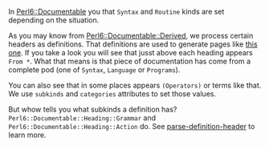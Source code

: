 In [Perl6::Documentable](/docs/reference/perl6-documentable.md) you that `Syntax` and `Routine` kinds are set depending on the situation.

As you may know from [Perl6::Documentable::Derived](/docs/reference/perl6-documentable-derived.md), we process certain headers as definitions. That definitions are used to generate pages like [this one](https://docs.perl6.org/routine/ff). If you take a look you will see that jusst above each heading appears `From *`. What that means is that piece of documentation has come from a complete pod (one of `Syntax`, `Language` or `Programs`).

You can also see that in some places appears `(Operators)` or terms like that. We use `subkinds` and `categories` attributes to set those values.

But whow tells you what subkinds a definition has? `Perl6::Documentable::Heading::Grammar` and `Perl6::Documentable::Heading::Action` do. See [parse-definition-header](/docs/reference/perl6-documentable-file.md#method-parse-definition-header) to learn more.
